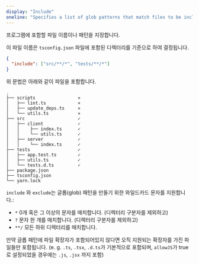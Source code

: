```yaml
---
display: "Include"
oneline: "Specifies a list of glob patterns that match files to be included in compilation"
---
```




프로그램에 포함할 파일 이름이나 패턴을 지정합니다.

이 파일 이름은 `tsconfig.json` 파일에 포함된 디렉터리를 기준으로 하여 결정됩니다.



```json
{
  "include": ["src/**/*", "tests/**/*"]
}
```

위 문법은 아래와 같이 파일을 포함합니다.



```
.
├── scripts                ⨯
│   ├── lint.ts            ⨯
│   ├── update_deps.ts     ⨯
│   └── utils.ts           ⨯
├── src                    ✓
│   ├── client             ✓
│   │    ├── index.ts      ✓
│   │    └── utils.ts      ✓
│   ├── server             ✓
│   │    └── index.ts      ✓
├── tests                  ✓
│   ├── app.test.ts        ✓
│   ├── utils.ts           ✓
│   └── tests.d.ts         ✓
├── package.json
├── tsconfig.json
└── yarn.lock
```

`include` 와 `exclude`는 글롭(glob) 패턴을 만들기 위한 와일드카드 문자를 지원합니다.:

- `*` 0개 혹은 그 이상의 문자를 매치합니다. (디렉터리 구분자를 제외하고)
- `?` 문자 한 개를 매치합니다. (디렉터리 구분자를 제외하고)
- `**/` 모든 하위 디렉터리를 매치합니다.

만약 글롭 패턴에 파일 확장자가 포함되어있지 않다면 오직 지원되는 확장자를 가진 파일들만 포함됩니다. (e. g. `.ts`, `.tsx`, `.d.ts`가 기본적으로 포함되며, `allowJS`가 true로 설정되었을 경우에는 `.js`, `.jsx` 까지 포함)